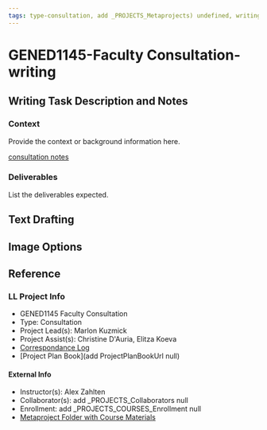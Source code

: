 ```yaml
---
tags: type-consultation, add _PROJECTS_Metaprojects) undefined, writing
---
```

# GENED1145-Faculty Consultation-writing

## Writing Task Description and Notes

### Context
Provide the context or background information here.

[consultation notes](https://docs.google.com/document/d/1zhKkzaZgCN-Wb8OxYVVLWJ-NI1W6iXVabLsmb4EFkPA/edit)

### Deliverables
List the deliverables expected.

## Text Drafting

## Image Options


## Reference
### LL Project Info
* GENED1145 Faculty Consultation
* Type: Consultation
* Project Lead(s): Marlon Kuzmick
* Project Assist(s): Christine D'Auria, Elitza Koeva
* [Correspondance Log](https://drive.google.com/drive/folders/1bAUIi_NX3tvdf-ZRx7T5vxSgQJ_tYoav?usp=drive_link)
* [Project Plan Book](add ProjectPlanBookUrl null)

#### External Info
* Instructor(s): Alex Zahlten
* Collaborator(s): add _PROJECTS_Collaborators null
* Enrollment: add _PROJECTS_COURSES_Enrollment null
* [Metaproject Folder with Course Materials](https://drive.google.com/drive/folders/1q3H6tMZrHG15Gs5Xv2NJBkx_LA63876K?usp=drive_link)



